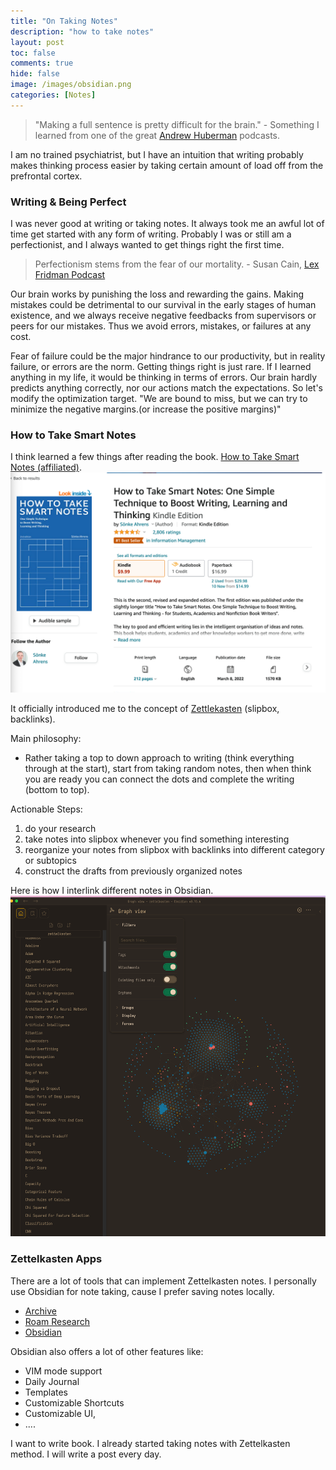 ```yaml
---
title: "On Taking Notes"
description: "how to take notes"
layout: post
toc: false
comments: true
hide: false
image: /images/obsidian.png
categories: [Notes]
---
```





> "Making a full sentence is pretty difficult for the brain." - Something I learned from one of the great [Andrew Huberman](https://www.youtube.com/c/AndrewHubermanLab) podcasts.

I am no trained psychiatrist, but I have an intuition that writing probably makes thinking process easier 
by taking certain amount of load off from the prefrontal cortex.

### Writing & Being Perfect
I was never good at writing or taking notes. It always took me an awful lot of time get started with any form of writing.
Probably I was or still am a perfectionist, and I always wanted to get things right the first time.
> Perfectionism stems from the fear of our mortality. - Susan Cain, [Lex Fridman Podcast](https://www.youtube.com/c/lexfridman)

Our brain works by punishing the loss and rewarding the gains. 
Making mistakes could be detrimental to our survival in the early stages of human existence, 
and we always receive negative feedbacks from supervisors or peers for our mistakes. 
Thus we avoid errors, mistakes, or failures at any cost.

Fear of failure could be the major hindrance to our productivity, 
but in reality failure, or errors are the norm. Getting things right is just rare. 
If I learned anything in my life, it would be thinking in terms of errors.
Our brain hardly predicts anything correctly, nor our actions match the expectations. 
So let's modify the optimization target. "We are bound to miss, but we can try to minimize the negative margins.(or increase the positive margins)"


### How to Take Smart Notes
I think learned a few things after reading the book.
[How to Take Smart Notes (affiliated)](https://amzn.to/3RKNnYO).
[![](/images/books/how-to-take-smart-notes.png)](https://amzn.to/3RKNnYO)

It officially introduced me to the concept of [Zettlekasten](https://en.wikipedia.org/wiki/Zettelkasten) (slipbox, backlinks).

Main philosophy:
- Rather taking a top to down approach to writing (think everything through at the start), start from taking random notes, 
  then when think you are ready you can connect the dots and complete the writing (bottom to top).

Actionable Steps:
1. do your research
2. take notes into slipbox whenever you find something interesting
3. reorganize your notes from slipbox with backlinks into different category or subtopics
4. construct the drafts from previously organized notes

Here is how I interlink different notes in Obsidian. 
![](/images/obsidian.png "My Obsidian Notes")

### Zettelkasten Apps
There are a lot of tools that can implement Zettelkasten notes. I personally use Obsidian for note taking, cause I prefer saving notes locally. 
- [Archive](https://zettelkasten.de/posts/overview/)
- [Roam Research](https://roamresearch.com/)
- [Obsidian](https://obsidian.md/)

Obsidian also offers a lot of other features like:
- VIM mode support
- Daily Journal
- Templates
- Customizable Shortcuts
- Customizable UI, 
- ....


I want to write book. I already started taking notes with Zettelkasten method. 
I will write a post every day. 

